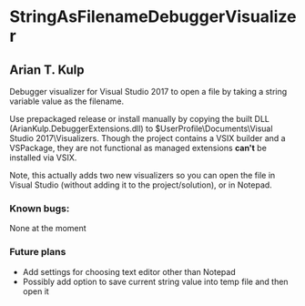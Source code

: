 # StringAsFilenameDebuggerVisualizer
## Arian T. Kulp
Debugger visualizer for Visual Studio 2017 to open a file by taking a string variable value as the filename.

Use prepackaged release or install manually by copying the built DLL (ArianKulp.DebuggerExtensions.dll) to $UserProfile\Documents\Visual Studio 2017\Visualizers.  Though the project contains a VSIX builder and a VSPackage, they are not functional as managed extensions **can't** be installed via VSIX.

Note, this actually adds two new visualizers so you can open the file in Visual Studio (without adding it to the project/solution), or in Notepad.

### Known bugs:
None at the moment

### Future plans
- Add settings for choosing text editor other than Notepad
- Possibly add option to save current string value into temp file and then open it